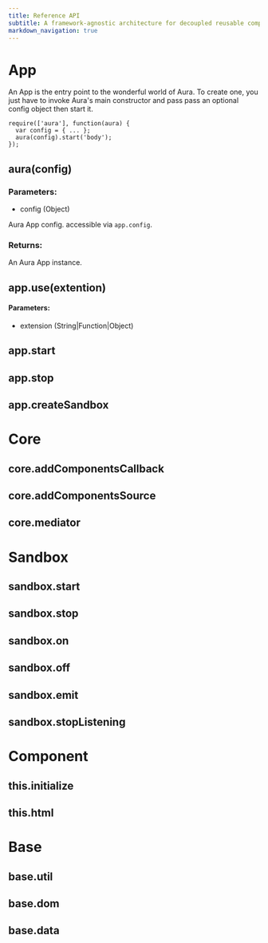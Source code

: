 ```yaml
---
title: Reference API
subtitle: A framework-agnostic architecture for decoupled reusable components.
markdown_navigation: true
---
```


# App

An App is the entry point to the wonderful world of Aura.
To create one, you just have to invoke Aura's main constructor and pass pass an optional config object then start it.

    require(['aura'], function(aura) {
      var config = { ... };
      aura(config).start('body');
    });


## aura(config)


### Parameters:
  
* config (Object)

Aura App config. accessible via `app.config`.

### Returns:

An Aura App instance.

## app.use(extention)

#### Parameters:

* extension (String|Function|Object)


## app.start

## app.stop

## app.createSandbox


# Core

## core.addComponentsCallback

## core.addComponentsSource

## core.mediator

# Sandbox

## sandbox.start

## sandbox.stop

## sandbox.on

## sandbox.off

## sandbox.emit

## sandbox.stopListening

# Component

## this.initialize

## this.html

# Base

## base.util

## base.dom

## base.data
